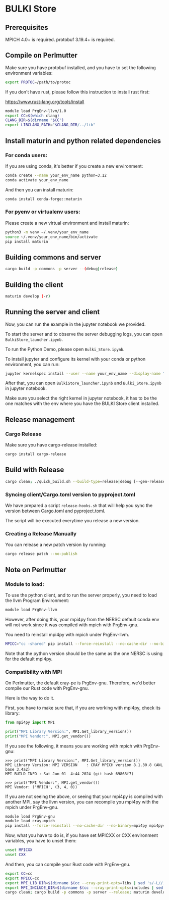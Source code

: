 # BULKI Store

## Prerequisites

MPICH 4.0+ is required.
protobuf 3.19.4+ is required.

## Compile on Perlmutter

Make sure you have protobuf installed, and you have to set the following environment variables:

```bash
export PROTOC=/path/to/protoc
```

If you don't have rust, please follow this instruction to install rust first:

https://www.rust-lang.org/tools/install


```bash
module load PrgEnv-llvm/1.0
export CC=$(which clang)
CLANG_DIR=$(dirname "$CC")
export LIBCLANG_PATH="$CLANG_DIR/../lib"
```

## Install maturin and python related dependencies


### For conda users:
If you are using conda, it's better if you create a new environment:
```bash
conda create --name your_env_name python=3.12
conda activate your_env_name
```
And then you can install maturin:
```bash
conda install conda-forge::maturin
```

### For pyenv or virtualenv users:
Please create a new virtual environment and install maturin:
```bash
python3 -m venv ~/.venv/your_env_name
source ~/.venv/your_env_name/bin/activate
pip install maturin
```

## Building commons and server

```bash
cargo build -p commons -p server --(debug|release)
```

## Building the client

```bash
maturin develop (-r)
```


## Running the server and client

Now, you can run the example in the jupyter notebook we provided.

To start the server and to observe the server debugging logs, you can open `BulkiStore_launcher.ipynb`.

To run the Python Demo, please open `Bulki_Store.ipynb`.

To install jupyter and configure its kernel with your conda or python environment, you can run:

```bash
jupyter kernelspec install --user --name your_env_name --display-name "BULKI Store (Python)"
```

After that, you can open `BulkiStore_launcher.ipynb` and `Bulki_Store.ipynb` in jupyter notebook.

Make sure you select the right kernel in jupyter notebook, it has to be the one matches with the env where you have the BULKI Store client installed.


## Release management

### Cargo Release

Make sure you have cargo-release installed:
```bash
cargo install cargo-release
```

## Build with Release
```bash
cargo clean; ./quick_build.sh --build-type=release|debug [--gen-release=patch|minor|major[,execute]]
```

### Syncing client/Cargo.toml version to pyproject.toml

We have prepared a script `release-hooks.sh` that will help you sync the version between Cargo.toml and pyproject.toml.

The script will be executed everytime you release a new version. 

### Creating a Release Manually

You can release a new patch version by running:
```bash
cargo release patch --no-publish
```

## Note on Perlmutter

### Module to load:

To use the python client, and to run the server properly, you need to load the llvm Program Environment:
```bash
module load PrgEnv-llvm
```

However, after doing this, your mpi4py from the NERSC default conda env will not work since it was compiled with mpich with PrgEnv-gnu. 

You need to reinstall mpi4py with mpich under PrgEnv-llvm.

```bash
MPICC="cc -shared" pip install --force-reinstall --no-cache-dir --no-binary=mpi4py mpi4py==3.1.5
```

Note that the python version should be the same as the one NERSC is using for the default mpi4py.


### Compatibility with MPI

On Perlmutter, the default cray-pe is PrgEnv-gnu. Therefore, we'd better compile our Rust code with PrgEnv-gnu. 

Here is the way to do it. 

First, you have to make sure that, if you are working with mpi4py, check its library:

```python
from mpi4py import MPI

print("MPI Library Version:", MPI.Get_library_version())
print("MPI Vendor:", MPI.get_vendor())
```

If you see the following, it means you are working with mpich with PrgEnv-gnu:

```
>>> print("MPI Library Version:", MPI.Get_library_version())
MPI Library Version: MPI VERSION    : CRAY MPICH version 8.1.30.8 (ANL base 3.4a2)
MPI BUILD INFO : Sat Jun 01  4:44 2024 (git hash 69863f7)

>>> print("MPI Vendor:", MPI.get_vendor())
MPI Vendor: ('MPICH', (3, 4, 0))
```

If you are not seeing the above, or seeing that your mpi4py is compiled with another MPI, say the llvm version, you can recompile you mpi4py with the mpich under PrgEnv-gnu. 

```bash
module load PrgEnv-gnu
module load cray-mpich
pip install --force-reinstall --no-cache-dir --no-binary=mpi4py mpi4py==3.1.5
```

Now, what you have to do is, if you have set MPICXX or CXX environment variables, you have to unset them:
```bash
unset MPICXX
unset CXX
```

And then, you can compile your Rust code with PrgEnv-gnu.

```bash
export CC=cc
export MPICC=cc
export MPI_LIB_DIR=$(dirname $(cc --cray-print-opts=libs | sed 's/-L//;s/ .*//'))
export MPI_INCLUDE_DIR=$(dirname $(cc --cray-print-opts=includes | sed 's/-I//;s/ .*//'))
cargo clean; cargo build -p commons -p server --release; maturin develop --release
```

